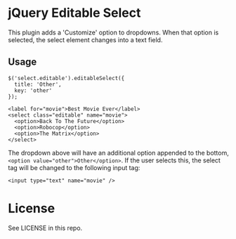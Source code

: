 # jQuery Editable Select

This plugin adds a 'Customize' option to dropdowns. When that option is
selected, the select element changes into a text field.

## Usage

    $('select.editable').editableSelect({
      title: 'Other',
      key: 'other'
    });

    <label for="movie">Best Movie Ever</label>
    <select class="editable" name="movie">
      <option>Back To The Future</option>
      <option>Robocop</option>
      <option>The Matrix</option>
    </select>

The dropdown above will have an additional option appended to the bottom,
`<option value="other">Other</option>`. If the user selects this, the select
tag will be changed to the following input tag:

    <input type="text" name="movie" />

# License

See LICENSE in this repo.
